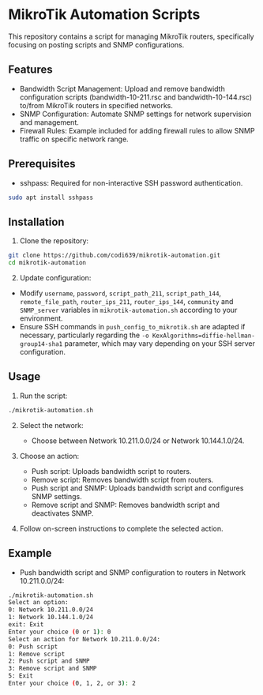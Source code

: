 # MikroTik Automation Scripts

This repository contains a script for managing MikroTik routers, specifically focusing on posting scripts and SNMP configurations.

## Features

- Bandwidth Script Management: Upload and remove bandwidth configuration scripts (bandwidth-10-211.rsc and bandwidth-10-144.rsc) to/from MikroTik routers in specified networks.
- SNMP Configuration: Automate SNMP settings for network supervision and management.
- Firewall Rules: Example included for adding firewall rules to allow SNMP traffic on specific network range.

## Prerequisites

- sshpass: Required for non-interactive SSH password authentication.

```bash
sudo apt install sshpass
```

## Installation

1. Clone the repository:

```bash
git clone https://github.com/codi639/mikrotik-automation.git
cd mikrotik-automation
```

2. Update configuration:

- Modify `username`, `password`, `script_path_211`, `script_path_144`, `remote_file_path`, `router_ips_211`, `router_ips_144`, `community` and `SNMP_server` variables in `mikrotik-automation.sh` according to your environment.
- Ensure SSH commands in `push_config_to_mikrotik.sh` are adapted if necessary, particularly regarding the `-o KexAlgorithms=diffie-hellman-group14-sha1` parameter, which may vary depending on your SSH server configuration.

## Usage

1. Run the script:

```bash
./mikrotik-automation.sh
```

2. Select the network:
   - Choose between Network 10.211.0.0/24 or Network 10.144.1.0/24.

3. Choose an action:
   - Push script: Uploads bandwidth script to routers.
   - Remove script: Removes bandwidth script from routers.
   - Push script and SNMP: Uploads bandwidth script and configures SNMP settings.
   - Remove script and SNMP: Removes bandwidth script and deactivates SNMP.

4. Follow on-screen instructions to complete the selected action.

## Example

- Push bandwidth script and SNMP configuration to routers in Network 10.211.0.0/24:

```bash
./mikrotik-automation.sh
Select an option:
0: Network 10.211.0.0/24
1: Network 10.144.1.0/24
exit: Exit
Enter your choice (0 or 1): 0
Select an action for Network 10.211.0.0/24:
0: Push script
1: Remove script
2: Push script and SNMP
3: Remove script and SNMP
5: Exit
Enter your choice (0, 1, 2, or 3): 2
```
